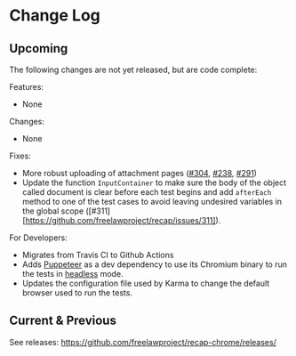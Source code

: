# Change Log

## Upcoming

The following changes are not yet released, but are code complete:

Features:
 - None

Changes:
 - None

Fixes:
 - More robust uploading of attachment pages ([#304](https://github.com/freelawproject/recap/issues/304), [#238](https://github.com/freelawproject/recap/issues/238), [#291](https://github.com/freelawproject/recap/issues/291))
 - Update the function `InputContainer` to make sure the body of the object called document is clear before each test begins and add `afterEach` method to one of the test cases to avoid leaving undesired variables in the global scope ([#311][https://github.com/freelawproject/recap/issues/311]).

For Developers:
 - Migrates from Travis CI to Github Actions
 - Adds [Puppeteer](https://pptr.dev/) as a dev dependency to use its Chromium binary to run the tests in [headless](https://developers.google.com/web/updates/2017/04/headless-chrome) mode.
 - Updates the configuration file used by Karma to change the default browser used to run the tests.

## Current & Previous

See releases: https://github.com/freelawproject/recap-chrome/releases/